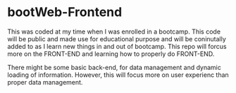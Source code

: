 # bootWeb-Frontend
 This was coded at my time when I was enrolled in a bootcamp.  This code will be public and made use for educational purpose and will be coninutally added to as I learn new things in and out of bootcamp.  This repo will forcus more on the FRONT-END and learning how to properly do FRONT-END.  
 
 There might be some basic back-end, for data management and dynamic loading of information.  However, this will focus more on user experienc than proper data management.
